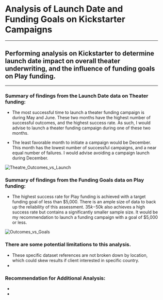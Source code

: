 # Analysis of Launch Date and Funding Goals on Kickstarter Campaigns
---
## Performing analysis on Kickstarter to determine launch date impact on overall theater underwriting, and the influence of funding goals on Play funding.
---
### Summary of findings from the Launch Date data on Theater funding:

* The most successful time to launch a theater funding campaign is during May and June.  These
  two months have the highest number of successful outcomes, and the highest success rate.  As such, I would
  advise to launch a theater funding campaign during one of these two months.  

* The least favorable month to initiate a campaign would be December.  This month has the lowest number
  of successful campaigns, and a near equal number of failures.  I would advise avoiding a campaign launch
  during December.
 

![Theatre_Outcomes_vs_Launch](https://user-images.githubusercontent.com/71041680/107595064-a41b5380-6be1-11eb-9389-b920079df519.png)


### Summary of findings from the Funding Goals data on Play funding:

* The highest success rate for Play funding is achieved with a target funding goal of less than $5,000.  There is an ample size of data to back up the 
  reliability of this assessment.  $35k-$50k also achieves a high success rate but contains a significantly smaller sample size.  It would be my 
  recommendation to launch a funding campaign with a goal of $5,000 or less.  

 
![Outcomes_vs_Goals](https://user-images.githubusercontent.com/71041680/107595106-bd240480-6be1-11eb-8f6d-be01df5f31f3.png)



### There are some potential limitations to this analysis.  

* These specific dataset references are not broken down by location, which could skew results if client interested in specific country.
* 

### Recommendation for Additional Analysis:
*
*







